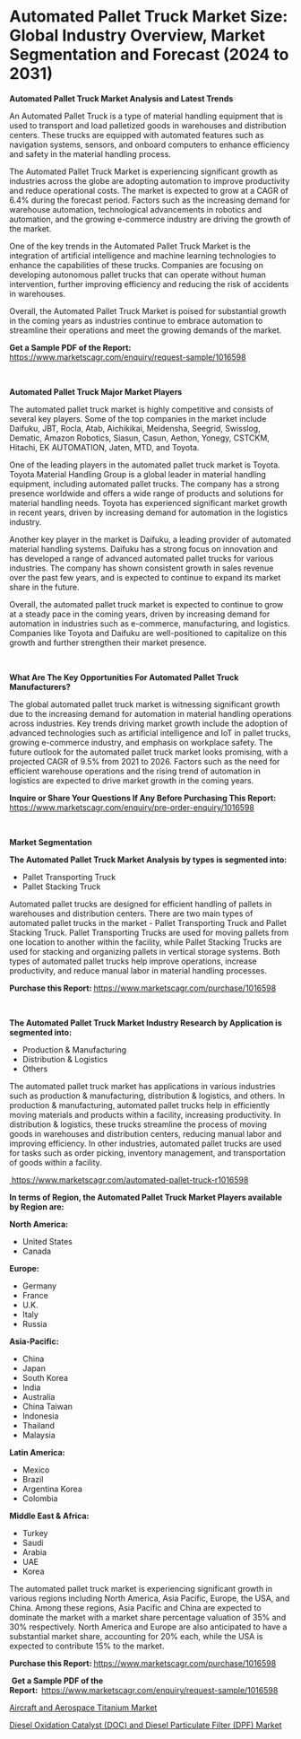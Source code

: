 <p><h1>Automated Pallet Truck Market Size: Global Industry Overview, Market Segmentation and Forecast (2024 to 2031)</h1></p><p><strong>Automated Pallet Truck Market Analysis and Latest Trends</strong></p>
<p><p>An Automated Pallet Truck is a type of material handling equipment that is used to transport and load palletized goods in warehouses and distribution centers. These trucks are equipped with automated features such as navigation systems, sensors, and onboard computers to enhance efficiency and safety in the material handling process.</p><p>The Automated Pallet Truck Market is experiencing significant growth as industries across the globe are adopting automation to improve productivity and reduce operational costs. The market is expected to grow at a CAGR of 6.4% during the forecast period. Factors such as the increasing demand for warehouse automation, technological advancements in robotics and automation, and the growing e-commerce industry are driving the growth of the market.</p><p>One of the key trends in the Automated Pallet Truck Market is the integration of artificial intelligence and machine learning technologies to enhance the capabilities of these trucks. Companies are focusing on developing autonomous pallet trucks that can operate without human intervention, further improving efficiency and reducing the risk of accidents in warehouses.</p><p>Overall, the Automated Pallet Truck Market is poised for substantial growth in the coming years as industries continue to embrace automation to streamline their operations and meet the growing demands of the market.</p></p>
<p><strong>Get a Sample PDF of the Report:&nbsp;</strong> <a href="https://www.marketscagr.com/enquiry/request-sample/1016598">https://www.marketscagr.com/enquiry/request-sample/1016598</a></p>
<p>&nbsp;</p>
<p><strong>Automated Pallet Truck Major Market Players</strong></p>
<p><p>The automated pallet truck market is highly competitive and consists of several key players. Some of the top companies in the market include Daifuku, JBT, Rocla, Atab, Aichikikai, Meidensha, Seegrid, Swisslog, Dematic, Amazon Robotics, Siasun, Casun, Aethon, Yonegy, CSTCKM, Hitachi, EK AUTOMATION, Jaten, MTD, and Toyota.</p><p>One of the leading players in the automated pallet truck market is Toyota. Toyota Material Handling Group is a global leader in material handling equipment, including automated pallet trucks. The company has a strong presence worldwide and offers a wide range of products and solutions for material handling needs. Toyota has experienced significant market growth in recent years, driven by increasing demand for automation in the logistics industry.</p><p>Another key player in the market is Daifuku, a leading provider of automated material handling systems. Daifuku has a strong focus on innovation and has developed a range of advanced automated pallet trucks for various industries. The company has shown consistent growth in sales revenue over the past few years, and is expected to continue to expand its market share in the future.</p><p>Overall, the automated pallet truck market is expected to continue to grow at a steady pace in the coming years, driven by increasing demand for automation in industries such as e-commerce, manufacturing, and logistics. Companies like Toyota and Daifuku are well-positioned to capitalize on this growth and further strengthen their market presence.</p></p>
<p>&nbsp;</p>
<p><strong>What Are The Key Opportunities For Automated Pallet Truck Manufacturers?</strong></p>
<p><p>The global automated pallet truck market is witnessing significant growth due to the increasing demand for automation in material handling operations across industries. Key trends driving market growth include the adoption of advanced technologies such as artificial intelligence and IoT in pallet trucks, growing e-commerce industry, and emphasis on workplace safety. The future outlook for the automated pallet truck market looks promising, with a projected CAGR of 9.5% from 2021 to 2026. Factors such as the need for efficient warehouse operations and the rising trend of automation in logistics are expected to drive market growth in the coming years.</p></p>
<p><strong>Inquire or Share Your Questions If Any Before Purchasing This Report:</strong> <a href="https://www.marketscagr.com/enquiry/pre-order-enquiry/1016598">https://www.marketscagr.com/enquiry/pre-order-enquiry/1016598</a></p>
<p>&nbsp;</p>
<p><strong>Market Segmentation</strong></p>
<p><strong>The Automated Pallet Truck Market Analysis by types is segmented into:</strong></p>
<p><ul><li>Pallet Transporting Truck</li><li>Pallet Stacking Truck</li></ul></p>
<p><p>Automated pallet trucks are designed for efficient handling of pallets in warehouses and distribution centers. There are two main types of automated pallet trucks in the market - Pallet Transporting Truck and Pallet Stacking Truck. Pallet Transporting Trucks are used for moving pallets from one location to another within the facility, while Pallet Stacking Trucks are used for stacking and organizing pallets in vertical storage systems. Both types of automated pallet trucks help improve operations, increase productivity, and reduce manual labor in material handling processes.</p></p>
<p><strong>Purchase this Report:&nbsp;</strong><a href="https://www.marketscagr.com/purchase/1016598">https://www.marketscagr.com/purchase/1016598</a></p>
<p>&nbsp;</p>
<p><strong>The Automated Pallet Truck Market Industry Research by Application is segmented into:</strong></p>
<p><ul><li>Production & Manufacturing</li><li>Distribution & Logistics</li><li>Others</li></ul></p>
<p><p>The automated pallet truck market has applications in various industries such as production & manufacturing, distribution & logistics, and others. In production & manufacturing, automated pallet trucks help in efficiently moving materials and products within a facility, increasing productivity. In distribution & logistics, these trucks streamline the process of moving goods in warehouses and distribution centers, reducing manual labor and improving efficiency. In other industries, automated pallet trucks are used for tasks such as order picking, inventory management, and transportation of goods within a facility.</p></p>
<p><a href="https://www.marketscagr.com/automated-pallet-truck-r1016598">&nbsp;https://www.marketscagr.com/automated-pallet-truck-r1016598</a></p>
<p><strong>In terms of Region, the Automated Pallet Truck Market Players available by Region are:</strong></p>
<p>
    <p> <strong> North America: </strong>
        <ul>
            <li>United States</li>
            <li>Canada</li>
        </ul>
        </p> 
    <p> <strong> Europe: </strong>
        <ul>
            <li>Germany</li>
            <li>France</li>
            <li>U.K.</li>
            <li>Italy</li>
            <li>Russia</li>
        </ul>
        </p> 
    <p> <strong> Asia-Pacific: </strong>
        <ul>
            <li>China</li>
            <li>Japan</li>
            <li>South Korea</li>
            <li>India</li>
            <li>Australia</li>
            <li>China Taiwan</li>
            <li>Indonesia</li>
            <li>Thailand</li>
            <li>Malaysia</li>
        </ul>
        </p> 
    <p> <strong> Latin America: </strong>
        <ul>
            <li>Mexico</li>
            <li>Brazil</li>
            <li>Argentina Korea</li>
            <li>Colombia</li>
        </ul>
        </p> 
    <p> <strong> Middle East & Africa: </strong>
        <ul>
            <li>Turkey</li>
            <li>Saudi</li>
            <li>Arabia</li>
            <li>UAE</li>
            <li>Korea</li>
        </ul>
    </p>
    </p>
<p><p>The automated pallet truck market is experiencing significant growth in various regions including North America, Asia Pacific, Europe, the USA, and China. Among these regions, Asia Pacific and China are expected to dominate the market with a market share percentage valuation of 35% and 30% respectively. North America and Europe are also anticipated to have a substantial market share, accounting for 20% each, while the USA is expected to contribute 15% to the market.</p></p>
<p><strong>Purchase this Report: </strong><a href="https://www.marketscagr.com/purchase/1016598">https://www.marketscagr.com/purchase/1016598</a></p>
<p>&nbsp;<strong>Get a Sample PDF of the Report:&nbsp;&nbsp;</strong><a href="https://www.marketscagr.com/enquiry/request-sample/1016598">https://www.marketscagr.com/enquiry/request-sample/1016598</a></p>
<p><strong></strong></p>
<p><p><a href="https://medium.com/@soloncarter1929/global-aircraft-and-aerospace-titanium-market-opportunities-and-forecast-for-period-from-2024-to-15d4ff0360b7">Aircraft and Aerospace Titanium Market</a></p><p><a href="https://github.com/thaddeulentine3434/Market-Research-Report-List-1/blob/main/diesel-oxidation-catalyst-doc-and-diesel-particulate-filter-dpf-market.md">Diesel Oxidation Catalyst (DOC) and Diesel Particulate Filter (DPF) Market</a></p></p>